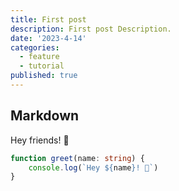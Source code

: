 ```yaml
---
title: First post
description: First post Description.
date: '2023-4-14'
categories:
  - feature
  - tutorial
published: true
---
```


## Markdown

Hey friends! 👋

```ts
function greet(name: string) {
	console.log(`Hey ${name}! 👋`)
}
```